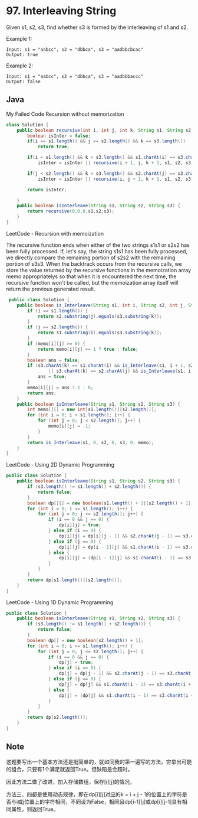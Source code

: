 # 97. Interleaving String

Given s1, s2, s3, find whether s3 is formed by the interleaving of s1 and s2.

Example 1:

```
Input: s1 = "aabcc", s2 = "dbbca", s3 = "aadbbcbcac"
Output: true
```

Example 2:

```
Input: s1 = "aabcc", s2 = "dbbca", s3 = "aadbbbaccc"
Output: false
```
## Java

My Failed Code 
Recursion without memorization
```java
class Solution {
    public boolean recursive(int i, int j, int k, String s1, String s2, String s3){
        boolean isInter = false;
        if(i == s1.length() && j == s2.length() && k == s3.length())
            return true;

        if(i < s1.length() && k < s3.length() && s1.charAt(i) == s3.charAt(k))
            isInter = isInter || recursive(i + 1, j, k + 1, s1, s2, s3);

        if(j < s2.length() && k < s3.length() && s2.charAt(j) == s3.charAt(k))
            isInter = isInter || recursive(i, j + 1, k + 1, s1, s2, s3);

        return isInter;

    }
    public boolean isInterleave(String s1, String s2, String s3) {
        return recursive(0,0,0,s1,s2,s3);
    }
}
```

LeetCode - Recursion with memoization

The recursive function ends when either of the two strings s1s1 or s2s2 has been fully processed. If, let's say, the string s1s1 has been fully processed, we directly compare the remaining portion of s2s2 with the remaining portion of s3s3. When the backtrack occurs from the recursive calls, we store the value returned by the recursive functions in the memoization array memo appropriatelys so that when it is encountered the next time, the recursive function won't be called, but the memoization array itself will return the previous generated result.

```java
 public class Solution {
    public boolean is_Interleave(String s1, int i, String s2, int j, String s3, int k, int[][] memo) {
        if (i == s1.length()) {
            return s2.substring(j).equals(s3.substring(k));
        }
        if (j == s2.length()) {
            return s1.substring(i).equals(s3.substring(k));
        }
        if (memo[i][j] >= 0) {
            return memo[i][j] == 1 ? true : false;
        }
        boolean ans = false;
        if (s3.charAt(k) == s1.charAt(i) && is_Interleave(s1, i + 1, s2, j, s3, k + 1, memo)
                || s3.charAt(k) == s2.charAt(j) && is_Interleave(s1, i, s2, j + 1, s3, k + 1, memo)) {
            ans = true;
        }
        memo[i][j] = ans ? 1 : 0;
        return ans;
    }
    public boolean isInterleave(String s1, String s2, String s3) {
        int memo[][] = new int[s1.length()][s2.length()];
        for (int i = 0; i < s1.length(); i++) {
            for (int j = 0; j < s2.length(); j++) {
                memo[i][j] = -1;
            }
        }
        return is_Interleave(s1, 0, s2, 0, s3, 0, memo);
    }
}
```

LeetCode - Using 2D Dynamic Programming

```java
public class Solution {
    public boolean isInterleave(String s1, String s2, String s3) {
        if (s3.length() != s1.length() + s2.length()) {
            return false;
        }
        boolean dp[][] = new boolean[s1.length() + 1][s2.length() + 1];
        for (int i = 0; i <= s1.length(); i++) {
            for (int j = 0; j <= s2.length(); j++) {
                if (i == 0 && j == 0) {
                    dp[i][j] = true;
                } else if (i == 0) {
                    dp[i][j] = dp[i][j - 1] && s2.charAt(j - 1) == s3.charAt(i + j - 1);
                } else if (j == 0) {
                    dp[i][j] = dp[i - 1][j] && s1.charAt(i - 1) == s3.charAt(i + j - 1);
                } else {
                    dp[i][j] = (dp[i - 1][j] && s1.charAt(i - 1) == s3.charAt(i + j - 1)) || (dp[i][j - 1] && s2.charAt(j - 1) == s3.charAt(i + j - 1));
                }
            }
        }
        return dp[s1.length()][s2.length()];
    }
}
```

LeetCode - Using 1D Dynamic Programming
```java
public class Solution {
    public boolean isInterleave(String s1, String s2, String s3) {
        if (s3.length() != s1.length() + s2.length()) {
            return false;
        }
        boolean dp[] = new boolean[s2.length() + 1];
        for (int i = 0; i <= s1.length(); i++) {
            for (int j = 0; j <= s2.length(); j++) {
                if (i == 0 && j == 0) {
                    dp[j] = true;
                } else if (i == 0) {
                    dp[j] = dp[j - 1] && s2.charAt(j - 1) == s3.charAt(i + j - 1);
                } else if (j == 0) {
                    dp[j] = dp[j] && s1.charAt(i - 1) == s3.charAt(i + j - 1);
                } else {
                    dp[j] = (dp[j] && s1.charAt(i - 1) == s3.charAt(i + j - 1)) || (dp[j - 1] && s2.charAt(j - 1) == s3.charAt(i + j - 1));
                }
            }
        }
        return dp[s2.length()];
    }
}
```

## Note

这题要写出一个基本方法还是挺简单的，就如同我的第一遍写的方法。穷举出可能的组合，只要有1个满足就返回True。但缺陷是会超时。

因此方法二做了改进，加入存储数组，保存[i][j]的情况。

方法三、四都是使用动态规律，即在dp[i][j]对应的k = i + j - 1的位置上的字符是否与i或j位置上的字符相同，不同设为False，相同且dp[i-1][j]或dp[i][j-1]具有相同属性，则返回True。
